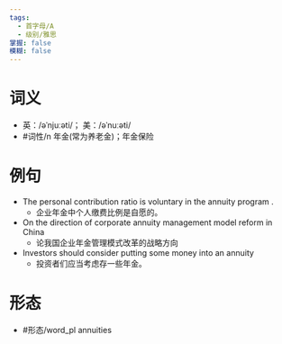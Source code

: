 ```yaml
---
tags:
  - 首字母/A
  - 级别/雅思
掌握: false
模糊: false
---
```

# 词义
- 英：/əˈnjuːəti/； 美：/əˈnuːəti/
- #词性/n  年金(常为养老金)；年金保险
# 例句
- The personal contribution ratio is voluntary in the annuity program .
	- 企业年金中个人缴费比例是自愿的。
- On the direction of corporate annuity management model reform in China
	- 论我国企业年金管理模式改革的战略方向
- Investors should consider putting some money into an annuity
	- 投资者们应当考虑存一些年金。
# 形态
- #形态/word_pl annuities
